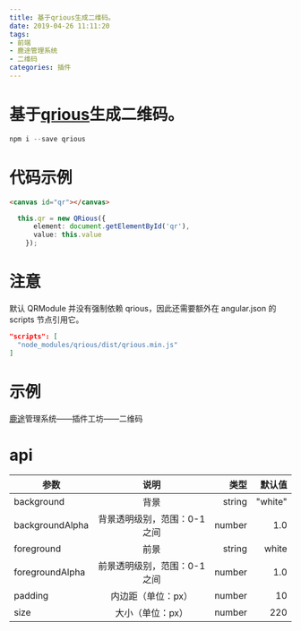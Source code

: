 ```yaml
---
title: 基于qrious生成二维码。
date: 2019-04-26 11:11:20
tags: 
- 前端
- 鹿途管理系统
- 二维码
categories: 插件
---
```


# 基于[qrious](https://github.com/neocotic/qrious#api)生成二维码。

``` ts
npm i --save qrious
```
# 代码示例

```html
<canvas id="qr"></canvas>
```

```ts
  this.qr = new QRious({
      element: document.getElementById('qr'),
      value: this.value
    });
```
<!--more-->
# 注意

默认 QRModule 并没有强制依赖 qrious，因此还需要额外在 angular.json 的 scripts 节点引用它。

```json
"scripts": [
  "node_modules/qrious/dist/qrious.min.js"
]
```

# 示例 
[鹿途](https://zhourenyou.github.io/web-deerway/passport/login)管理系统——插件工坊——二维码


# api

| 参数            |             说明             |   类型 |  默认值 |
|-----------------|:----------------------------:|-------:|--------:|
| background      |             背景             | string | "white" |
| backgroundAlpha | 背景透明级别，范围：0-1 之间 | number |     1.0 |
| foreground      |             前景             | string |   white |
| foregroundAlpha | 前景透明级别，范围：0-1 之间 | number |     1.0 |
| padding         |      内边距（单位：px）      | number |      10 |
| size            |       大小（单位：px）       | number |     220 |

